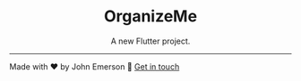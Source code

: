 <h1 align="center">OrganizeMe</h1>
<p align="center">A new Flutter project.</p>

---

Made with ♥ by John Emerson :wave: [Get in touch](https://johnemerson1406.github.io/linktree)
